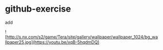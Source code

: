 # github-exercise

add


![http://s.nx.com/s2/game/Tera/site/gallery/wallpaper/wallpaper_1024/bg_wallpaper25.jpg](https://youtu.be/xqB-5hqdmDQ)









